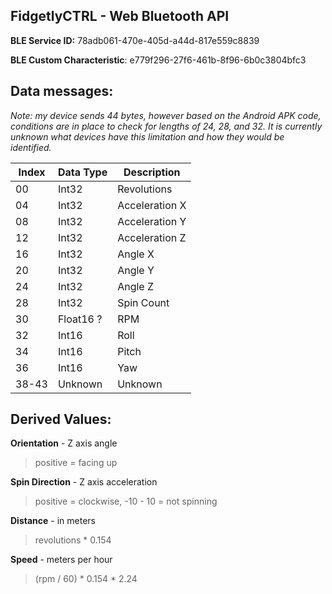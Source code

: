## FidgetlyCTRL - Web Bluetooth API

**BLE Service ID:** 78adb061-470e-405d-a44d-817e559c8839

**BLE Custom Characteristic**: e779f296-27f6-461b-8f96-6b0c3804bfc3


## Data messages:

*Note: my device sends 44 bytes, however based on the Android APK code, conditions are in place to check for lengths of 24, 28, and 32. It is currently unknown what devices have this limitation and how they would be identified.*

| Index | Data Type | Description
|--|--|--|
| 00 | Int32 | Revolutions |
| 04 | Int32 | Acceleration X |
| 08 | Int32 | Acceleration Y |
| 12 | Int32 | Acceleration Z |
| 16 | Int32 | Angle X |
| 20 | Int32 | Angle Y |
| 24 | Int32 | Angle Z |
| 28 | Int32 | Spin Count |
| 30 | Float16 ? | RPM |
| 32 | Int16 | Roll |
| 34 | Int16 | Pitch |
| 36 | Int16 | Yaw |
| 38-43 | Unknown | Unknown |


## Derived Values:


**Orientation** - Z axis angle
> positive = facing up

**Spin Direction** - Z axis acceleration 
> positive = clockwise, -10 - 10 = not spinning

**Distance** - in meters
> revolutions * 0.154

**Speed** - meters per hour
> (rpm / 60) * 0.154 * 2.24
